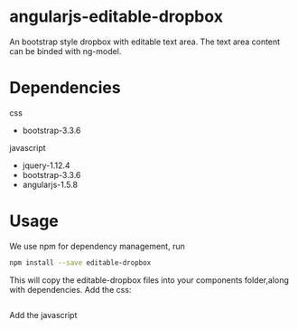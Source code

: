 # angularjs-editable-dropbox
An bootstrap style dropbox with editable text area. The text area content can be binded with ng-model.

# Dependencies
css
- bootstrap-3.3.6

javascript
- jquery-1.12.4
- bootstrap-3.3.6
- angularjs-1.5.8

# Usage
We use npm for dependency management, run
```sh
npm install --save editable-dropbox 
```
This will copy the editable-dropbox files into your components folder,along with dependencies.
Add the css:
```sh

```
Add the javascript
